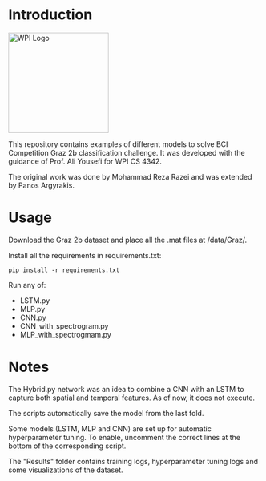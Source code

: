 # Introduction
<img src="https://www.wpi.edu/sites/default/files/inline-image/Offices/Marketing-Communications/WPI_Inst_Prim_FulClr.png" alt="WPI Logo" width="200"/>

This repository contains examples of different models to solve BCI Competition Graz 2b classification challenge. It was developed with the guidance of Prof. Ali Yousefi for WPI CS 4342. 

The original work was done by Mohammad Reza Razei and was extended by Panos Argyrakis.

# Usage

Download the Graz 2b dataset and place all the .mat files at /data/Graz/.

Install all the requirements in requirements.txt:

```pip install -r requirements.txt```

Run any of:
- LSTM.py
- MLP.py
- CNN.py
- CNN_with_spectrogram.py
- MLP_with_spectrogmam.py

# Notes

The Hybrid.py network was an idea to combine a CNN with an LSTM to capture both spatial and temporal features. As of now, it does not execute.

The scripts automatically save the model from the last fold.

Some models (LSTM, MLP and CNN) are set up for automatic hyperparameter tuning. To enable, uncomment the correct lines at the bottom of the corresponding script.

The "Results" folder contains training logs, hyperparameter tuning logs and some visualizations of the dataset.
